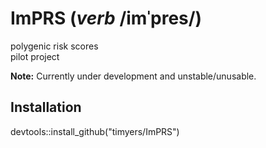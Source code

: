 # ImPRS (*verb* /imˈpres/)
polygenic risk scores  
pilot project  

**Note:** Currently under development and unstable/unusable.   
  
## Installation
devtools::install_github("timyers/ImPRS")
